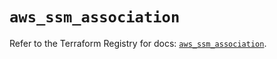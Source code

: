# `aws_ssm_association`

Refer to the Terraform Registry for docs: [`aws_ssm_association`](https://registry.terraform.io/providers/hashicorp/aws/3.76.1/docs/resources/ssm_association).
